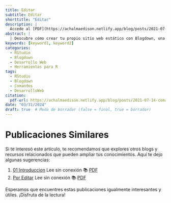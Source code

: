 ```yaml
---
title: Editar
subtitle: Editar
shorttitle: "Editar"
description: |
  Accede al [PDF](https://achalmaedison.netlify.app/blog/posts/2021-07-14-comandos-blogdown/index.pdf) completo aquí.
abstract: |
  | Descubre cómo crear tu propio sitio web estático con Blogdown, una herramienta poderosa que combina R Markdown y Hugo. Aprende a usar comandos sencillos para personalizar, construir y alojar tu sitio web de manera fácil y rápida. ¡Comienza tu proyecto web hoy mismo!
keywords: [keyword1, keyword2]
categories:
  - RStudio
  - Blogdown
  - Desarrollo Web
  - Herramientas para R
tags:
  - RStudio
  - Blogdown
  - Comandos
  - DesarrolloWeb
citation:
  pdf-url: https://achalmaedison.netlify.app/blog/posts/2021-07-14-comandos-blogdown/index.pdf
date: "03/31/2024"
draft: true  # Modo de borrador (false = final, true = borrador)
---
```







# Publicaciones Similares

Si te interesó este artículo, te recomendamos que explores otros blogs y recursos relacionados que pueden ampliar tus conocimientos. Aquí te dejo algunas sugerencias:


1. [01 Introduccion](https://achalmaedison.netlify.app/econometria/04-econometria-financiera/2022-02-28-01-introduccion) Lee sin conexión 📚 [PDF](https://achalmaedison.netlify.app/econometria/04-econometria-financiera/2022-02-28-01-introduccion/index.pdf)
2. [Por Editar](https://achalmaedison.netlify.app/econometria/04-econometria-financiera/2024-03-31-por-editar) Lee sin conexión 📚 [PDF](https://achalmaedison.netlify.app/econometria/04-econometria-financiera/2024-03-31-por-editar/index.pdf)


Esperamos que encuentres estas publicaciones igualmente interesantes y útiles. ¡Disfruta de la lectura!

